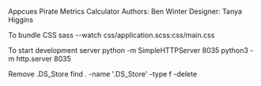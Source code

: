 Appcues Pirate Metrics Calculator
Authors: Ben Winter
Designer: Tanya Higgins


To bundle CSS
sass --watch css/application.scss:css/main.css

To start development server
python -m SimpleHTTPServer 8035
python3 -m http.server 8035


Remove .DS_Store
find . -name '.DS_Store' -type f -delete


